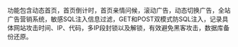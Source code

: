 功能包含动态首页，首页倒计时，首页亲情问候，滚动广告，动态切换广告，全站广告营销系统，敏感SQL注入信息过滤，GET和POST双模式防SQL注入，记录具体网站攻击时间、IP、代码，多IP段封锁以及解锁，有效避免黑客攻击，数据库备份还原。